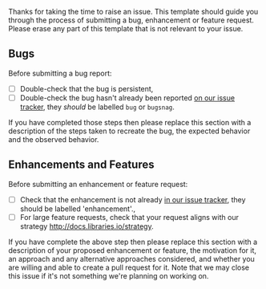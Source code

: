Thanks for taking the time to raise an issue. This template should guide you through the process of submitting a bug, enhancement or feature request. Please erase any part of this template that is not relevant to your issue. 

## Bugs
Before submitting a bug report:

- [ ] Double-check that the bug is persistent,
- [ ] Double-check the bug hasn't already been reported [on our issue tracker](https://github.com/issues?utf8=%E2%9C%93&q=is%3Aopen+is%3Aissue+org%3Alibrariesio), they *should* be labelled `bug` or `bugsnag`.

If you have completed those steps then please replace this section with a description of the steps taken to recreate the bug, the expected behavior and the observed behavior.

## Enhancements and Features

Before submitting an enhancement or feature request:

- [ ] Check that the enhancement is not already [in our issue tracker](https://github.com/issues?utf8=%E2%9C%93&q=is%3Aopen+is%3Aissue+org%3Alibrariesio), they should be labelled 'enhancement'., 
- [ ] For large feature requests, check that your request aligns with our strategy http://docs.libraries.io/strategy.
 
If you have complete the above step then please replace this section with a description of your proposed enhancement or feature, the motivation for it, an approach and any alternative approaches considered, and whether you are willing and able to create a pull request for it. Note that we may close this issue if it's not something we're planning on working on.
